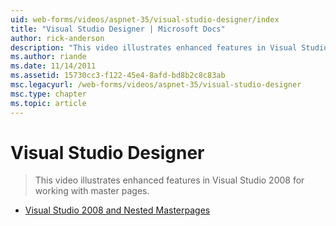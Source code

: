 ```yaml
---
uid: web-forms/videos/aspnet-35/visual-studio-designer/index
title: "Visual Studio Designer | Microsoft Docs"
author: rick-anderson
description: "This video illustrates enhanced features in Visual Studio 2008 for working with master pages."
ms.author: riande
ms.date: 11/14/2011
ms.assetid: 15730cc3-f122-45e4-8afd-bd8b2c8c83ab
msc.legacyurl: /web-forms/videos/aspnet-35/visual-studio-designer
msc.type: chapter
ms.topic: article
---
```

# Visual Studio Designer

> This video illustrates enhanced features in Visual Studio 2008 for working with master pages.

- [Visual Studio 2008 and Nested Masterpages](visual-studio-2008-and-nested-masterpages.md)
